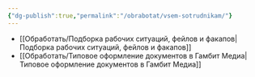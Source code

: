 ```yaml
---
{"dg-publish":true,"permalink":"/obrabotat/vsem-sotrudnikam/"}
---
```


- [[Обработать/Подборка рабочих ситуаций, фейлов и факапов\|Подборка рабочих ситуаций, фейлов и факапов]]
- [[Обработать/Типовое оформление документов в Гамбит Медиа\|Типовое оформление документов в Гамбит Медиа]]